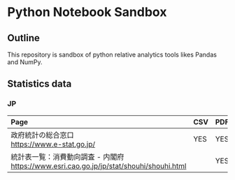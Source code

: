 # Python Notebook Sandbox

## Outline

This repository is sandbox of python relative analytics tools likes Pandas and NumPy.

## Statistics data

### JP
|Page|CSV|PDF|
|:--- | --- | --- |
|政府統計の総合窓口<br>https://www.e-stat.go.jp/ | YES | YES |
|統計表一覧：消費動向調査 - 内閣府<br>https://www.esri.cao.go.jp/jp/stat/shouhi/shouhi.html | | YES |
